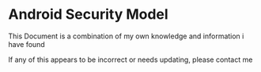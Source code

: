 # Android Security Model

This Document is a combination of my own knowledge and information i have found

If any of this appears to be incorrect or needs updating, please contact me 

